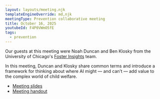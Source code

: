 ```yaml
---
layout: layouts/meeting.njk
templateEngineOverride: md,njk
meetingType: Prevention collaborative meeting
title: October 16, 2025
youtubeId: F4P0VWmO5fE
tags:
  - prevention
---
```

Our guests at this meeting were Noah Duncan and Ben Klosky from the University of Chicago's [Foster Insights](<>) team.

In this meeting, Duncan and Klosky share common terms and introduce a framework for thinking about where AI might — and can’t — add value to the complex world of child welfare.

* [Meeting slides](<>)
* [Meeting handout](<>)
